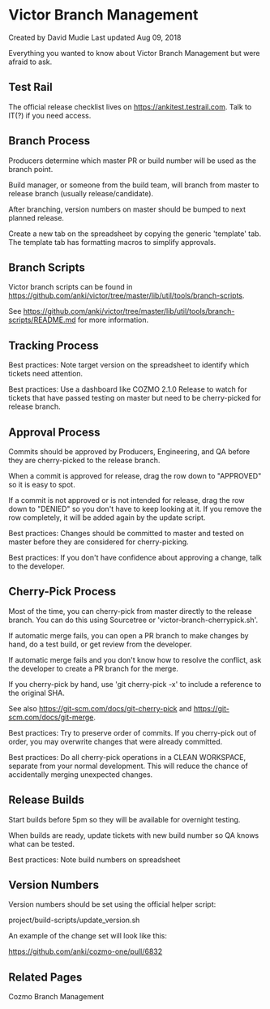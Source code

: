 # Victor Branch Management

Created by David Mudie Last updated Aug 09, 2018

Everything you wanted to know about Victor Branch Management but were afraid to ask.

## Test Rail

The official release checklist lives on https://ankitest.testrail.com. Talk to IT(?) if you need access.

## Branch Process
Producers determine which master PR or build number will be used as the branch point.

Build manager, or someone from the build team, will branch from master to release branch (usually release/candidate).

After branching, version numbers on master should be bumped to next planned release.

Create a new tab on the spreadsheet by copying the generic 'template' tab. The template tab has formatting macros to simplify approvals.

## Branch Scripts

Victor branch scripts can be found in https://github.com/anki/victor/tree/master/lib/util/tools/branch-scripts.

See https://github.com/anki/victor/tree/master/lib/util/tools/branch-scripts/README.md for more information.

## Tracking Process

Best practices: Note target version on the spreadsheet to identify which tickets need attention.

Best practices: Use a dashboard like COZMO 2.1.0 Release to watch for tickets that have passed testing on master but need to be cherry-picked for release branch.

## Approval Process
Commits should be approved by Producers, Engineering, and QA before they are cherry-picked to the release branch.

When a commit is approved for release, drag the row down to "APPROVED" so it is easy to spot.

If a commit is not approved or is not intended for release, drag the row down to "DENIED" so you don't have to keep looking at it.  If you remove the row completely, it will be added again by the update script.

Best practices: Changes should be committed to master and tested on master before they are considered for cherry-picking.

Best practices: If you don't have confidence about approving a change, talk to the developer.

## Cherry-Pick Process

Most of the time, you can cherry-pick from master directly to the release branch. You can do this using Sourcetree or 'victor-branch-cherrypick.sh'.

If automatic merge fails, you can open a PR branch to make changes by hand, do a test build, or get review from the developer.

If automatic merge fails and you don't know how to resolve the conflict, ask the developer to create a PR branch for the merge.

If you cherry-pick by hand, use 'git cherry-pick -x' to include a reference to the original SHA.

See also https://git-scm.com/docs/git-cherry-pick and https://git-scm.com/docs/git-merge.

Best practices: Try to preserve order of commits. If you cherry-pick out of order, you may overwrite changes that were already committed.

Best practices: Do all cherry-pick operations in a CLEAN WORKSPACE, separate from your normal development. This will reduce the chance of accidentally merging unexpected changes.

## Release Builds
Start builds before 5pm so they will be available for overnight testing.

When builds are ready, update tickets with new build number so QA knows what can be tested.

Best practices: Note build numbers on spreadsheet 

## Version Numbers
Version numbers should be set using the official helper script:

project/build-scripts/update_version.sh

An example of the change set will look like this:

https://github.com/anki/cozmo-one/pull/6832

## Related Pages
Cozmo Branch Management

